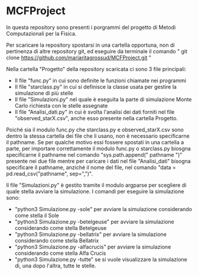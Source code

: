 # MCFProject
In questa repository sono presenti i porgrammi del progetto di Metodi Computazionali per la Fisica.

Per scaricare la repository spostarsi in una cartella opportuna, non di pertinenza di altre repository git, ed eseguire da terminale il comando " git clone https://github.com/mariaritagrossud/MCFProject.git "

Nella cartella "Progetto" della repository scaricata ci sono 3 file principali:
- Il file "func.py" in cui sono definite le funzioni chiamate nei programmi 
- Il file "starclass.py" in cui si definisce la classe usata per gestire la simulazione di più stelle
- Il file  "Simulazioni.py" nel quale è eseguita la parte di simulazione Monte Carlo richiesta con le stelle assegnate
- Il file "Analisi_dati.py" in cui è svolta l'analisi dei dati forniti nel file "observed_starX.csv", anche esso presente nella cartella Progetto.

Poiché sia il modulo func.py che starclass.py e observed_starX.csv sono dentro la stessa cartella dei file che li usano, non è necessario specificarne il pathname. 
Se per qualche motivo essi fossere spostati in una cartella a parte, per importare correttamente il modulo func.py o starclass.py biosgna specificarne il pathname nel comando "sys.path.append(" pathname ")" presente nei due file mentre per caricare i dati nel file "Analisi_dati" bisogna specificare il pathname, anziché il nome del file, nel comando "data = pd.read_csv("pathname", sep=",")".

Il file "Simulazioni.py" è gestito  tramite il modulo argparse per scegliere di quale stella avviare la simulazione. I comandi per eseguire la simulazione sono:
- "python3 Simulazione.py -sole" per avviare la simulazione considerando come stella il Sole
- "python3 Simulazione.py -betelgeuse" per avviare la simulazione considerando come stella Betelgeuse
- "python3 Simulazione.py -bellatrix" per avviare la simulazione considerando come stella Bellatrix
- "python3 Simulazione.py -alfacrucis" per avviare la simulazione considerando come stella Alfa Crucis
- "python3 Simulazione.py -tutte" se si vuole visualizzare la simulazione di, una dopo l'altra, tutte le stelle.
